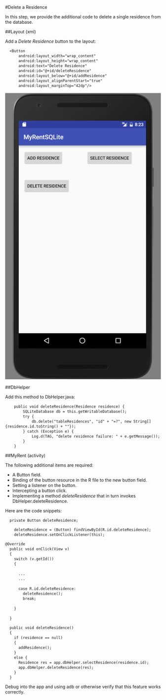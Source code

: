 #Delete a Residence

In this step, we provide the additional code to delete a single residence from the database.

##Layout (xml)

Add a *Delete Residence* button to the layout:

```
  <Button
      android:layout_width="wrap_content"
      android:layout_height="wrap_content"
      android:text="Delete Residence"
      android:id="@+id/deleteResidence"
      android:layout_below="@+id/addResidence"
      android:layout_alignParentStart="true"
      android:layout_marginTop="42dp"/>
```
![](img/18.png)

##DbHelper

Add this method to DbHelper.java:

```
    public void deleteResidence(Residence residence) {
        SQLiteDatabase db = this.getWritableDatabase();
        try {
            db.delete("tableResidences", "id" + "=?", new String[]{residence.id.toString() + ""});
        } catch (Exception e) {
            Log.d(TAG, "delete residence failure: " + e.getMessage());
        }
    }
```

##MyRent (activity)

The following additional items are required:

- A Button field.
- Binding of the button resource in the R file to the new button field.
- Setting a listener on the button.
- Intercepting a button click.
- Implementing a method *deleteResidence* that in turn invokes DbHelper.deleteResidence.

Here are the code snippets:

```
  private Button deleteResidence;

```

```
    deleteResidence = (Button) findViewById(R.id.deleteResidence);
    deleteResidence.setOnClickListener(this);
```

```
@Override
  public void onClick(View v)
  {
    switch (v.getId())
    {

      ...
      ...

      case R.id.deleteResidence:
        deleteResidence();
        break;

    }

  }

```
```
  public void deleteResidence()
  {
    if (residence == null)
    {
      addResidence();
    }
    else {
      Residence res = app.dbHelper.selectResidence(residence.id);
      app.dbHelper.deleteResidence(res);
    }
  }
```


Debug into the app and using adb or otherwise verify that this feature works correctly.